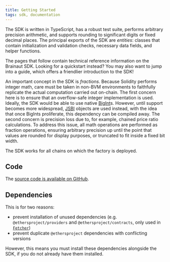 ```yaml
---
title: Getting Started
tags: sdk, documentation
---
```


The SDK is written in TypeScript, has a robust test suite, performs arbitrary precision arithmetic, 
and supports rounding to significant digits or fixed decimal places. 
The principal exports of the SDK are _entities_: classes that contain initialization and validation checks, 
necessary data fields, and helper functions.

The pages that follow contain technical reference information on the Brainaut SDK.
Looking for a <Link to='/docs/v1/javascript-SDK/quick-start'>quickstart</Link> instead? 
You may also want to jump into a <Link to='/docs/v1/javascript-SDK/fetching-data'>guide</Link>, 
which offers a friendlier introduction to the SDK!

An important concept in the SDK is _fractions_. Because Solidity performs integer math, care must be taken in 
non-BVM environments to faithfully replicate the actual computation carried out on-chain. 
The first concern here is to ensure that an overflow-safe integer implementation is used. 
Ideally, the SDK would be able to use native [BigInt](https://developer.mozilla.org/en-US/docs/Web/JavaScript/Reference/Global_Objects/BigInt)s. 
However, until support becomes more widespread, [JSBI](https://github.com/GoogleChromeLabs/jsbi) objects are used instead, 
with the idea that once BigInts proliferate, this dependency can be compiled away. 
The second concern is precision loss due to, for example, chained price ratio calculations. 
To address this issue, all math operations are performed as fraction operations, ensuring arbitrary precision up 
until the point that values are rounded for display purposes, or truncated to fit inside a fixed bit width.

The SDK works for all chains on which the <Link to='/docs/v1/smart-contracts/factory#address'>factory</Link> is deployed.

## Code

The [source code is available on GitHub](https://github.com/Brainaut/sdk).

## Dependencies

This is for two reasons:

 - prevent installation of unused dependencies (e.g. `@ethersproject/providers` and `@ethersproject/contracts`, only used in [`Fetcher`](/docs/v1/SDK/fetcher))
 - prevent duplicate `@ethersproject` dependencies with conflicting versions

However, this means you must install these dependencies alongside the SDK, if you do not already have them installed.